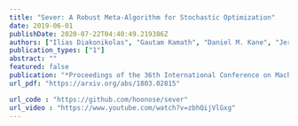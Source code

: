 ```yaml
---
title: "Sever: A Robust Meta-Algorithm for Stochastic Optimization"
date: 2019-06-01
publishDate: 2020-07-22T04:40:49.219386Z
authors: ["Ilias Diakonikolas", "Gautam Kamath", "Daniel M. Kane", "Jerry Li", "Jacob Steinhardt", "Alistair Stewart"]
publication_types: ["1"]
abstract: ""
featured: false
publication: "*Proceedings of the 36th International Conference on Machine Learning* (ICML 2019)"
url_pdf: "https://arxiv.org/abs/1803.02815"

url_code : "https://github.com/hoonose/sever"
url_video : "https://www.youtube.com/watch?v=zbhQijVlGxg"
---
```


